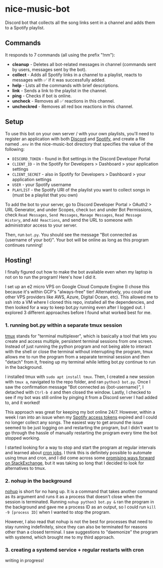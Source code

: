 # nice-music-bot
Discord bot that collects all the song links sent in a channel and adds them to a Spotify playlist.


## Commands
It responds to 7 commands (all using the prefix "!nm"):
- **cleanup**    - Deletes all bot-related messages in channel (commands sent by users, messages sent by the bot).
- **collect**    - Adds all Spotify links in a channel to a playlist, reacts to messages with ✅  if it was successfully added.
- **help**       - Lists all the commands with brief descriptions.
- **link**       - Sends a link to the playlist in the channel.
- **ping**       - Checks if bot is online.
- **uncheck**    - Removes all ✅  reactions in this channel.
- **uncheckred** - Removes all red box reactions in this channel.

## Setup
To use this bot on your own server / with your own playlists, you'll need to register an application with both [Discord](https://discord.com/developers/) and [Spotify](https://developer.spotify.com/dashboard/), and create a file named `.env` in the nice-music-bot directory that specifies the value of the following: 
- `DISCORD_TOKEN` - found in Bot settings in the Discord Developer Portal
- `CLIENT_ID` - in the Spotify for Developers > Dashboard > your application settings
- `CLIENT_SECRET` - also in Spotify for Developers > Dashboard > your application settings
- `USER` - your Spotify username
- `PLAYLIST` - the Spotify URI of the playlist you want to collect songs in (must be a playlist that you own)

To add the bot to your server, go to Discord Developer Portal > OAuth2 > URL Generator, and under Scopes, check `bot` and under Bot Permissions, check `Read Messages`, `Send Messages`, `Manage Messages`, `Read Message History`, and `Add Reactions`, and send the URL to someone with administrator access to your server. 

Then, run `bot.py`. You should see the message "Bot connected as {username of your bot}". Your bot will be online as long as this program continues running!

## Hosting! 
I finally figured out how to make the bot available even when my laptop is not on to run the program! Here's how I did it.

I set up an e2 micro VPS on Google Cloud Compute Engine (I chose this because it's within GCP's "always-free" tier! Alternatively, you could use other VPS providers like AWS, Azure, Digital Ocean,  etc). This allowed me to ssh into a VM where I cloned this repo, installed all the dependencies, and then looked for a way to keep bot.py running even after I logged out. I explored 3 different approaches before I found what worked best for me.

### **1. running bot.py within a separate tmux session**
[tmux](https://linuxize.com/post/getting-started-with-tmux/) stands for "terminal multiplexer", which is basically a tool that lets you create and access multiple, persistent terminal sessions from one screen. Instead of just running the python program and not being able to interact with the shell or close the terminal without interrupting the program, tmux allows me to run the program from a separate terminal session and then "detach" from it, freeing up my terminal while letting bot.py continue to run in the background.

I installed tmux with `sudo apt install tmux`. Then, I created a new session with `tmux a`, navigated to the repo folder, and ran `python3 bot.py`. Once I saw the confirmation message "Bot connected as {bot-username}", I detached with `Ctrl-b d` and then closed the window. Lastly, I checked to see if my bot was still online by pinging it from a Discord server I had added to, and it worked! 

This approach was great for keeping my bot online 24/7. However, within a week I ran into an issue when my [Spotify access tokens](https://developer.spotify.com/documentation/general/guides/authorization/code-flow/) expired and I could no longer collect any songs. The easiest way to get around the issue seemed to be just logging on and restarting the program, but I didn't want to go through the hassle of manually restarting the program every time the bot stopped working. 

I started looking for a way to stop and start the program at regular intervals and learned about [cron jobs](https://www.hivelocity.net/kb/what-is-cron-job/). I think this is definitely possible to automate using tmux and cron, and I did come across some [promising ways forward on StackExchange](https://superuser.com/questions/492266/run-or-send-a-command-to-a-tmux-pane-in-a-running-tmux-session), but it was taking so long that I decided to look for alternatives to tmux.

### **2. nohup in the background**
[nohup](https://linuxize.com/post/linux-nohup-command/#running-the-command-in-background) is short for no hang up. It is a command that takes another command as its argument and runs it as a process that doesn't close when the session is terminated. Running `nohup python3 bot.py &` ran the program in the background and gave me a process ID as an output, so I could run `kill -9 [process ID]` when I wanted to stop the program. 

However, I also read that nohup is not the best for processes that need to stay running indefinitely, since they can also be terminated for reasons other than a closed terminal. I saw suggestions to "daemonize" the program with systemd, which brought me to my third approach.

### **3. creating a systemd service + regular restarts with cron**
writing in progress! 

